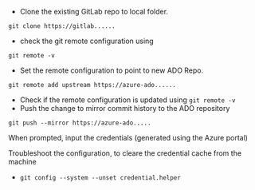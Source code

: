 - Clone the existing GitLab repo to local folder.

```
git clone https://gitlab......
```

- check the git remote configuration using 
```
git remote -v
```

- Set the remote configuration to point to new ADO Repo.
```
git remote add upstream https://azure-ado......
```

- Check if the remote configuration is updated using `git remote -v `
- Push the change to mirror commit history to the ADO repository

```
git push --mirror https://azure-ado.....
```
 When prompted, input the credentials (generated using the Azure portal)
 
 Troubleshoot the configuration, to cleare the credential cache from the machine
   - `git config --system --unset credential.helper`
